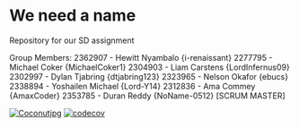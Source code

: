 # We need a name
Repository for our SD assignment

Group Members:
  2362907 - Hewitt Nyambalo {i-renaissant}
  2277795 - Michael Coker {MichaelCoker1}
  2304903 - Liam Carstens {LordInfernus09}
  2302997 - Dylan Tjabring {dtjabring123}
  2323965 - Nelson Okafor {ebucs}
  2338894 - Yoshailen Michael {Lord-Y14}
  2312836 - Ama Commey {AmaxCoder}
  2353785 - Duran Reddy {NoName-0512} [SCRUM MASTER]


[![Coconutjpg](https://circleci.com/gh/Coconutjpg/insert_title.svg?style=shield)](https://circleci.com/gh/Coconutjpg/insert_title)
[![codecov](https://codecov.io/gh/Coconutjpg/Coconut.jpg/branch/main/graph/badge.svg?token=UJ83W00NHA)](https://codecov.io/gh/Coconutjpg/insert_title)
